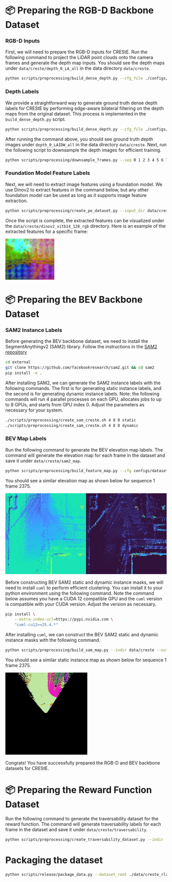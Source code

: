 # 📦 Preparing the RGB-D Backbone Dataset

### RGB-D Inputs

First, we will need to prepare the RGB-D inputs for CREStE. Run the following command to project the LiDAR point clouds onto the camera frames and generate the depth map inputs. You should see the depth maps under `data/creste/depth_0_LA_all` in the data directory `data/creste`.

```bash
python scripts/preprocessing/build_dense_depth.py --cfg_file ./configs/dataset/creste.yaml --out_dir ./data/creste --scans 0 --proc LA --dataset_type all
```

### Depth Labels
We provide a straightforward way to generate ground truth dense depth labels for CREStE by performing edge-aware bilateral filtering on the depth maps from the original dataset. This process is implemented in the `build_dense_depth.py` script.

```bash
python scripts/preprocessing/build_dense_depth.py --cfg_file ./configs/dataset/creste.yaml --out_dir ./data/creste --scans 0 --proc LAIDW --dataset_type all
```

After running the command above, you should see ground truth depth images under `depth_0_LAIDW_all` in the data directory `data/creste`. Next, run the following script to downsample the depth images for efficient training.

```bash
python scripts/preprocessing/downsample_frames.py --seq 0 1 2 3 4 5 6 7 8 9 10 11 13 14 15 17 19 20 --ds 4 --root_dir ./data/creste
```

### Foundation Model Feature Labels
Next, we will need to extract image features using a foundation model. We use Dinov2 to extract features in the command below, but any other foundation model can be used as long as it supports image feature extraction.

```bash
python scripts/preprocessing/create_pe_dataset.py --input_dir data/creste --output_dir data/creste --model_type dinov2 --img_shape 512,612 --feat_dim 128
```

Once the script is complete, the extracted features can be visualized under the `data/creste/dinov2_vitb14_128_rgb` directory. Here is an example of the extracted features for a specific frame:

![Dinov2Features](./assets/dinov2_seq1_frame2375.png)

# 📦 Preparing the BEV Backbone Dataset

### SAM2 Instance Labels

Before generating the BEV backbone dataset, we need to install the SegmentAnythingv2 (SAM2) library. Follow the instructions in the [SAM2 repository](https://github.com/facebookresearch/sam2)

```bash
cd external
git clone https://github.com/facebookresearch/sam2.git && cd sam2
pip install -e .
```

After installing SAM2, we can generate the SAM2 instance labels with the following commands. The first is for generating static instance labels, and the second is for generating dynamic instance labels. Note: the following commands will run 4 parallel processes on each GPU, allocates jobs to up to 8 GPUs, and starts from GPU index 0. Adjust the parameters as necessary for your system.

```bash
./scripts/preprocessing/create_sam_creste.sh 4 8 0 static
./scripts/preprocessing/create_sam_creste.sh 4 8 0 dynamic 
```

### BEV Map Labels


Run the following command to generate the BEV elevation map labels. The command will generate the elevation map for each frame in the dataset and save it under `data/creste/sam2_map`.
```bash
python scripts/preprocessing/build_feature_map.py --cfg configs/dataset/distillation/creste_pefree_dinov2.yaml --out_dir data/creste/sam2_map --feat_type geometric --tasks elevation --vis --feat_dir data/creste/sam2
```

You should see a similar elevation map as shown below for sequence 1 frame 2375.

![Elevation Map](./assets/sam2_elevation_seq1_frame2375.jpg)

Before constructing BEV SAM2 static and dynamic instance masks, we will need to install `cuml` to perform efficient clustering. You can install it to your python environment using the following command. Note the command below assumes you have a CUDA 12 compatible GPU and the `cuml` version is compatible with your CUDA version. Adjust the version as necessary.

```bash
pip install \
    --extra-index-url=https://pypi.nvidia.com \
    "cuml-cu12==25.4.*"
```

After installing `cuml`, we can construct the BEV SAM2 static and dynamic instance masks with the following command.

```bash
python scripts/preprocessing/build_sam_map.py --indir data/creste --outdir data/creste/sam2_map --img_ds 1
```

You should see a similar static instance map as shown below for sequence 1 frame 2375.

![SAM2 Sattic Map](./assets/sam2_static_seq1_frame2375.jpg)

Congrats! You have successfully prepared the RGB-D and BEV backbone datasets for CREStE.

# 📦 Preparing the Reward Function Dataset

Run the following command to generate the traversability dataset for the reward function. The command will generate traversability labels for each frame in the dataset and save it under `data/creste/traversability`.

```bash
python scripts/preprocessing/create_traversability_dataset.py --indir ./data/creste --outdir ./data/creste/traversability
```



# Packaging the dataset

```bash
python scripts/release/package_data.py --dataset_root ./data/creste_rlang --N 50 --W 100 --output_zip ./data/creste_mini_release.zip
```